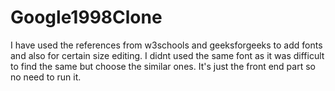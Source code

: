 # Google1998Clone
I have used the references from w3schools and geeksforgeeks to add fonts and also for certain size editing.
I didnt used the same font as it was difficult to find the same but choose the similar ones.
It's just the front end part so no need to run it.
